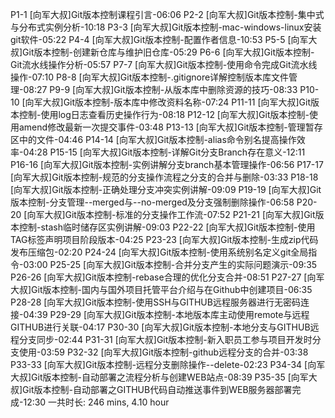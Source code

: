 P1-1 [向军大叔]Git版本控制课程引言-06:06
P2-2 [向军大叔]Git版本控制-集中式与分布式实例分析-10:18
P3-3 [向军大叔]Git版本控制-mac-windows-linux安装git软件-05:22
P4-4 [向军大叔]Git版本控制-配置作者信息-10:53
P5-5 [向军大叔]Git版本控制-创建新仓库与维护旧仓库-05:29
P6-6 [向军大叔]Git版本控制-Git流水线操作分析-05:57
P7-7 [向军大叔]Git版本控制-使用命令完成Git流水线操作-07:10
P8-8 [向军大叔]Git版本控制-.gitignore详解控制版本库文件管理-08:27
P9-9 [向军大叔]Git版本控制-从版本库中删除资源的技巧-08:33
P10-10 [向军大叔]Git版本控制-版本库中修改资料名称-07:24
P11-11 [向军大叔]Git版本控制-使用log日志查看历史操作行为-08:18
P12-12 [向军大叔]Git版本控制-使用amend修改最新一次提交事件-03:48
P13-13 [向军大叔]Git版本控制-管理暂存区中的文件-04:46
P14-14 [向军大叔]Git版本控制-alias命令别名提高操作效率-04:28
P15-15 [向军大叔]Git版本控制-详解Git分支Branch存在意义-12:11
P16-16 [向军大叔]Git版本控制-实例讲解分支branch基本管理操作-06:56
P17-17 [向军大叔]Git版本控制-规范的分支操作流程之分支的合并与删除-03:33
P18-18 [向军大叔]Git版本控制-正确处理分支冲突实例讲解-09:09
P19-19 [向军大叔]Git版本控制-分支管理--merged与--no-merged及分支强制删除操作-06:58
P20-20 [向军大叔]Git版本控制-标准的分支操作工作流-07:52
P21-21 [向军大叔]Git版本控制-stash临时储存区实例讲解-09:03
P22-22 [向军大叔]Git版本控制-使用TAG标签声明项目阶段版本-04:25
P23-23 [向军大叔]Git版本控制-生成zip代码发布压缩包-02:20
P24-24 [向军大叔]Git版本控制-使用系统别名定义git全局指令-03:00
P25-25 [向军大叔]Git版本控制-合并分支产生的实际问题演示-09:35
P26-26 [向军大叔]Git版本控制-rebase合理的优化分支合并-08:51
P27-27 [向军大叔]Git版本控制-国内与国外项目托管平台介绍与在Github中创建项目-06:35
P28-28 [向军大叔]Git版本控制-使用SSH与GITHUB远程服务器进行无密码连接-04:39
P29-29 [向军大叔]Git版本控制-本地版本库主动使用remote与远程GITHUB进行关联-04:17
P30-30 [向军大叔]Git版本控制-本地分支与GITHUB远程分支同步-02:44
P31-31 [向军大叔]Git版本控制-新入职员工参与项目开发时分支使用-03:59
P32-32 [向军大叔]Git版本控制-github远程分支的合并-03:38
P33-33 [向军大叔]Git版本控制-远程分支删除操作--delete-02:23
P34-34 [向军大叔]Git版本控制-自动部署之流程分析与创建WEB站点-08:39
P35-35 [向军大叔]Git版本控制-自动部署之GITHUB代码自动推送事件到WEB服务器部署完成-12:30
一共时长: 246 mins, 4.10 hour
